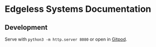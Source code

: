 # Edgeless Systems Documentation

## Development

Serve with `python3 -m http.server 8080` or open in [Gitpod](https://gitpod.io/#github.com/edgelesssys/docs.edgeless.systems).
